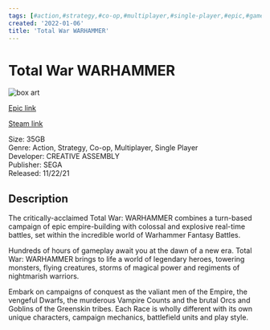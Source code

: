 ```yaml
---
tags: [#action,#strategy,#co-op,#multiplayer,#single-player,#epic,#game,#owned,#pc]
created: '2022-01-06'
title: 'Total War WARHAMMER'
---
```

# Total War WARHAMMER

![box art](https://cdn1.epicgames.com/salesEvent/salesEvent/EGS_TotalWarWARHAMMER_CREATIVEASSEMBLY_S5_1920x1080-d80e36258e890a67e4e514ecc425ec6e?h=270&amp;resize=1&amp;w=480)

[Epic link](https://www.epicgames.com/store/en-US/p/total-war-warhammer)

[Steam link](https://store.steampowered.com/app/594570/Total_War_WARHAMMER_II/?snr=1_7_7_151_150_1)

Size: 35GB  
Genre: Action, Strategy, Co-op, Multiplayer, Single Player  
Developer: CREATIVE ASSEMBLY  
Publisher: SEGA  
Released: 11/22/21  

## Description

The critically-acclaimed Total War: WARHAMMER combines a turn-based campaign of epic empire-building with colossal and explosive real-time battles, set within the incredible world of Warhammer Fantasy Battles. 

Hundreds of hours of gameplay await you at the dawn of a new era. Total War: WARHAMMER brings to life a world of legendary heroes, towering monsters, flying creatures, storms of magical power and regiments of nightmarish warriors.

Embark on campaigns of conquest as the valiant men of the Empire, the vengeful Dwarfs, the murderous Vampire Counts and the brutal Orcs and Goblins of the Greenskin tribes. Each Race is wholly different with its own unique characters, campaign mechanics, battlefield units and play style.
